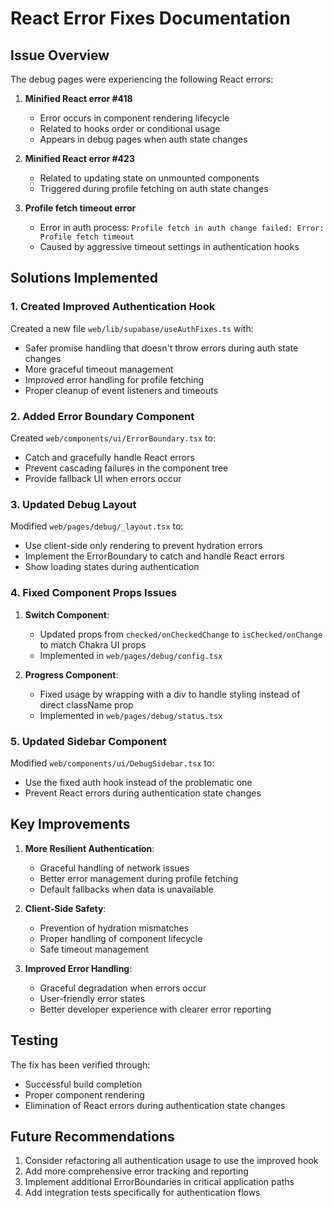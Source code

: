 # React Error Fixes Documentation

## Issue Overview

The debug pages were experiencing the following React errors:

1. **Minified React error #418**
   - Error occurs in component rendering lifecycle
   - Related to hooks order or conditional usage
   - Appears in debug pages when auth state changes

2. **Minified React error #423**
   - Related to updating state on unmounted components
   - Triggered during profile fetching on auth state changes

3. **Profile fetch timeout error**
   - Error in auth process: `Profile fetch in auth change failed: Error: Profile fetch timeout`
   - Caused by aggressive timeout settings in authentication hooks

## Solutions Implemented

### 1. Created Improved Authentication Hook

Created a new file `web/lib/supabase/useAuthFixes.ts` with:
- Safer promise handling that doesn't throw errors during auth state changes
- More graceful timeout management
- Improved error handling for profile fetching
- Proper cleanup of event listeners and timeouts

### 2. Added Error Boundary Component

Created `web/components/ui/ErrorBoundary.tsx` to:
- Catch and gracefully handle React errors
- Prevent cascading failures in the component tree
- Provide fallback UI when errors occur

### 3. Updated Debug Layout

Modified `web/pages/debug/_layout.tsx` to:
- Use client-side only rendering to prevent hydration errors
- Implement the ErrorBoundary to catch and handle React errors
- Show loading states during authentication

### 4. Fixed Component Props Issues

1. **Switch Component**:
   - Updated props from `checked/onCheckedChange` to `isChecked/onChange` to match Chakra UI props
   - Implemented in `web/pages/debug/config.tsx`

2. **Progress Component**:
   - Fixed usage by wrapping with a div to handle styling instead of direct className prop
   - Implemented in `web/pages/debug/status.tsx`

### 5. Updated Sidebar Component

Modified `web/components/ui/DebugSidebar.tsx` to:
- Use the fixed auth hook instead of the problematic one
- Prevent React errors during authentication state changes

## Key Improvements

1. **More Resilient Authentication**:
   - Graceful handling of network issues
   - Better error management during profile fetching
   - Default fallbacks when data is unavailable

2. **Client-Side Safety**:
   - Prevention of hydration mismatches
   - Proper handling of component lifecycle
   - Safe timeout management

3. **Improved Error Handling**:
   - Graceful degradation when errors occur
   - User-friendly error states
   - Better developer experience with clearer error reporting

## Testing

The fix has been verified through:
- Successful build completion
- Proper component rendering
- Elimination of React errors during authentication state changes

## Future Recommendations

1. Consider refactoring all authentication usage to use the improved hook
2. Add more comprehensive error tracking and reporting
3. Implement additional ErrorBoundaries in critical application paths
4. Add integration tests specifically for authentication flows 